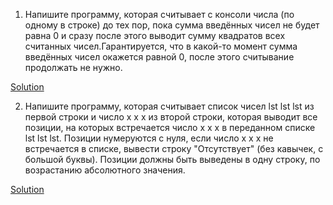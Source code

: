 1. Напишите программу, которая считывает с консоли числа (по одному в строке) до тех пор, пока сумма введённых чисел не будет равна 0 и сразу после этого выводит сумму квадратов всех считанных чисел.Гарантируется, что в какой-то момент сумма введённых чисел окажется равной 0, после этого считывание продолжать не нужно.

  [Solution](https://github.com/newfaceee/python-tasks/blob/master/loops%2Clists/number_sequence.py)


2. Напишите программу, которая считывает список чисел lst lst lst из первой строки и число x x x из второй строки, которая выводит все позиции, на которых встречается число x x x в переданном списке lst lst lst. Позиции нумеруются с нуля, если число x x x не встречается в списке, вывести строку "Отсутствует" (без кавычек, с большой буквы). Позиции должны быть выведены в одну строку, по возрастанию абсолютного значения.

  [Solution](https://github.com/newfaceee/python-tasks/blob/master/loops%2Clists/square.py)